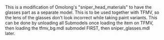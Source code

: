 This is a modification of Omolong's "sniper_head_materials" to have the glasses part as a separate model. This is to be used together with TFMV, so the lens of the glasses don't look incorrect while taking paint variants. This can be done by unloading all Submodels once loading the item on TFMV, then loading the tfmv_bg.mdl submodel FIRST, then sniper_glasses.mdl later.